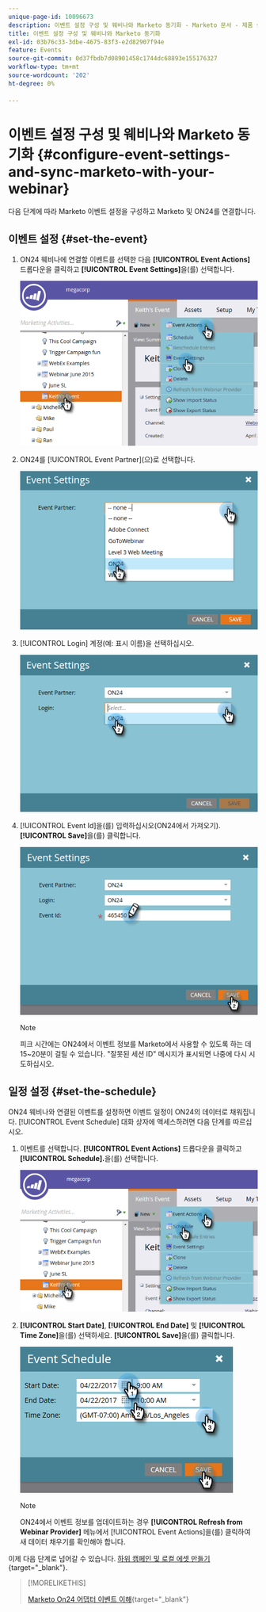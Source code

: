 ```yaml
---
unique-page-id: 10096673
description: 이벤트 설정 구성 및 웨비나와 Marketo 동기화 - Marketo 문서 - 제품 설명서
title: 이벤트 설정 구성 및 웨비나와 Marketo 동기화
exl-id: 03b76c33-3dbe-4675-83f3-e2d82907f94e
feature: Events
source-git-commit: 0d37fbdb7d08901458c1744dc68893e155176327
workflow-type: tm+mt
source-wordcount: '202'
ht-degree: 0%

---
```


# 이벤트 설정 구성 및 웨비나와 Marketo 동기화 {#configure-event-settings-and-sync-marketo-with-your-webinar}

다음 단계에 따라 Marketo 이벤트 설정을 구성하고 Marketo 및 ON24를 연결합니다.

## 이벤트 설정 {#set-the-event}

1. ON24 웨비나에 연결할 이벤트를 선택한 다음 **[!UICONTROL Event Actions]** 드롭다운을 클릭하고 **[!UICONTROL Event Settings]**&#x200B;을(를) 선택합니다.

   ![](assets/one.png)

1. ON24를 [!UICONTROL Event Partner]&#x200B;(으)로 선택합니다.

   ![](assets/two.png)

1. [!UICONTROL Login] 계정(예: 표시 이름)을 선택하십시오.

   ![](assets/three.png)

1. [!UICONTROL Event Id]을(를) 입력하십시오(ON24에서 가져오기). **[!UICONTROL Save]**&#x200B;을(를) 클릭합니다.

   ![](assets/four.png)

   >[!NOTE]
   >
   >피크 시간에는 ON24에서 이벤트 정보를 Marketo에서 사용할 수 있도록 하는 데 15~20분이 걸릴 수 있습니다. &quot;잘못된 세션 ID&quot; 메시지가 표시되면 나중에 다시 시도하십시오.

## 일정 설정 {#set-the-schedule}

ON24 웨비나와 연결된 이벤트를 설정하면 이벤트 일정이 ON24의 데이터로 채워집니다. [!UICONTROL Event Schedule] 대화 상자에 액세스하려면 다음 단계를 따르십시오.

1. 이벤트를 선택합니다. **[!UICONTROL Event Actions]** 드롭다운을 클릭하고 **[!UICONTROL Schedule].**&#x200B;을(를) 선택합니다.

   ![](assets/five.png)

1. **[!UICONTROL Start Date]**, **[!UICONTROL End Date]** 및 **[!UICONTROL Time Zone]**&#x200B;을(를) 선택하세요. **[!UICONTROL Save]**&#x200B;을(를) 클릭합니다.

   ![](assets/six-1.png)

   >[!NOTE]
   >
   >ON24에서 이벤트 정보를 업데이트하는 경우 **[!UICONTROL Refresh from Webinar Provider]** 메뉴에서 [!UICONTROL Event Actions]을(를) 클릭하여 새 데이터 채우기를 확인해야 합니다.

이제 다음 단계로 넘어갈 수 있습니다. [하위 캠페인 및 로컬 에셋 만들기](/help/marketo/product-docs/demand-generation/events/create-an-event/create-an-event-with-the-marketo-on24-adapter/create-child-campaigns-and-local-assets.md){target="_blank"}.

>[!MORELIKETHIS]
>
>[Marketo On24 어댑터 이벤트 이해](/help/marketo/product-docs/demand-generation/events/create-an-event/create-an-event-with-the-marketo-on24-adapter/understanding-marketo-on24-adapter-events.md){target="_blank"}
